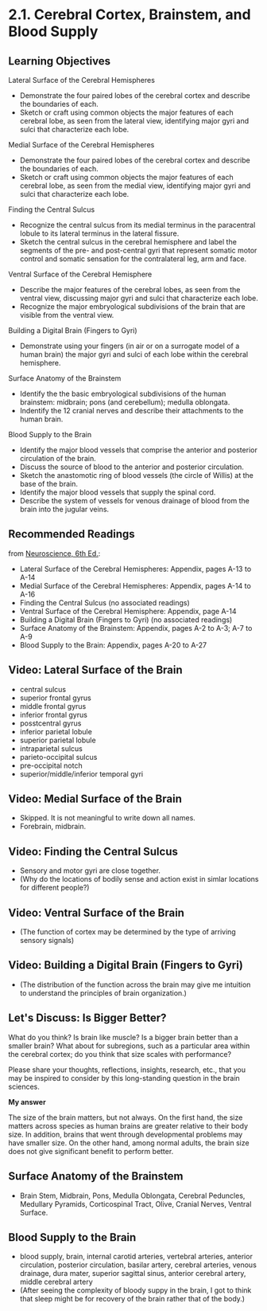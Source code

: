 # 2.1. Cerebral Cortex, Brainstem, and Blood Supply

## Learning Objectives

Lateral Surface of the Cerebral Hemispheres

* Demonstrate the four paired lobes of the cerebral cortex and describe the boundaries of each.
* Sketch or craft using common objects the major features of each cerebral lobe, as seen from the lateral view, identifying major gyri and sulci that characterize each lobe.

Medial Surface of the Cerebral Hemispheres

* Demonstrate the four paired lobes of the cerebral cortex and describe the boundaries of each.
* Sketch or craft using common objects the major features of each cerebral lobe, as seen from the medial view, identifying major gyri and sulci that characterize each lobe.

Finding the Central Sulcus

* Recognize the central sulcus from its medial terminus in the paracentral lobule to its lateral terminus in the lateral fissure.
* Sketch the central sulcus in the cerebral hemisphere and label the segments of the pre- and post-central gyri that represent somatic motor control and somatic sensation for the contralateral leg, arm and face.

Ventral Surface of the Cerebral Hemisphere

* Describe the major features of the cerebral lobes, as seen from the ventral view, discussing major gyri and sulci that characterize each lobe.
* Recognize the major embryological subdivisions of the brain that are visible from the ventral view.

Building a Digital Brain (Fingers to Gyri)

* Demonstrate using your fingers (in air or on a surrogate model of a human brain) the major gyri and sulci of each lobe within the cerebral hemisphere.

Surface Anatomy of the Brainstem

* Identify the the basic embryological subdivisions of the human brainstem: midbrain; pons (and cerebellum); medulla oblongata.
* Indentify the 12 cranial nerves and describe their attachments to the human brain.

Blood Supply to the Brain

* Identify the major blood vessels that comprise the anterior and posterior circulation of the brain.
* Discuss the source of blood to the anterior and posterior circulation.
* Sketch the anastomotic ring of blood vessels (the circle of Willis) at the base of the brain.
* Identify the major blood vessels that supply the spinal cord.
* Describe the system of vessels for venous drainage of blood from the brain into the jugular veins.

## Recommended Readings

from [Neuroscience, 6th Ed.](https://global.oup.com/academic/product/neuroscience-9781605353807?q=neuroscience&lang=en&cc=us):

* Lateral Surface of the Cerebral Hemispheres: Appendix, pages A-13 to A-14
* Medial Surface of the Cerebral Hemispheres: Appendix, pages A-14 to A-16
* Finding the Central Sulcus (no associated readings)
* Ventral Surface of the Cerebral Hemisphere: Appendix, page A-14
* Building a Digital Brain (Fingers to Gyri) (no associated readings)
* Surface Anatomy of the Brainstem: Appendix, pages A-2 to A-3; A-7 to A-9
* Blood Supply to the Brain: Appendix, pages A-20 to A-27

## Video: Lateral Surface of the Brain

- central sulcus
- superior frontal gyrus
- middle frontal gyrus
- inferior frontal gyrus
- posstcentral gyrus
- inferior parietal lobule
- superior parietal lobule
- intraparietal sulcus
- parieto-occipital sulcus
- pre-occipital notch
- superior/middle/inferior temporal gyri

## Video: Medial Surface of the Brain

- Skipped. It is not meaningful to write down all names.
- Forebrain, midbrain.

## Video: Finding the Central Sulcus

- Sensory and motor gyri are close together.
- (Why do the locations of bodily sense and action exist in simlar locations for different people?)

## Video: Ventral Surface of the Brain

- (The function of cortex may be determined by the type of arriving sensory signals)

## Video: Building a Digital Brain (Fingers to Gyri)

- (The distribution of the function across the brain may give me intuition to understand the principles of brain organization.)

## Let's Discuss: Is Bigger Better?

What do you think?  Is brain like muscle?  Is a bigger brain better than a smaller brain?  What about for subregions, such as a particular area within the cerebral cortex; do you think that size scales with performance?

Please share your thoughts, reflections, insights, research, etc., that you may be inspired to consider by this long-standing question in the brain sciences.

**My answer**

The size of the brain matters, but not always. On the first hand, the size matters across species as human brains are greater relative to their body size. In addition, brains that went through developmental problems may have smaller size. On the other hand, among normal adults, the brain size does not give significant benefit to perform better.

## Surface Anatomy of the Brainstem

- Brain Stem, Midbrain, Pons, Medulla Oblongata, Cerebral Peduncles, Medullary Pyramids, Corticospinal Tract, Olive, Cranial Nerves, Ventral Surface.

## Blood Supply to the Brain

- blood supply, brain, internal carotid arteries, vertebral arteries, anterior circulation, posterior circulation, basilar artery, cerebral arteries, venous drainage, dura mater, superior sagittal sinus, anterior cerebral artery, middle cerebral artery
- (After seeing the complexity of bloody suppy in the brain, I got to think that sleep might be for recovery of the brain rather that of the body.)